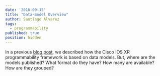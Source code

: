 ```yaml
---
date: '2016-09-15'
title: "Data-model Overview"
author: Santiago Alvarez
tags:
  - programmability
published: true
position: hidden
---
```


In a previous [blog post](https://xrdocs.github.io/programmability/blogs/2016-09-12-model-driven-programmability/), we described how the Cisco IOS XR programmability framework is based on data models.  But, where are the models published?  What format do they have?  How many are available?  How are they grouped?
